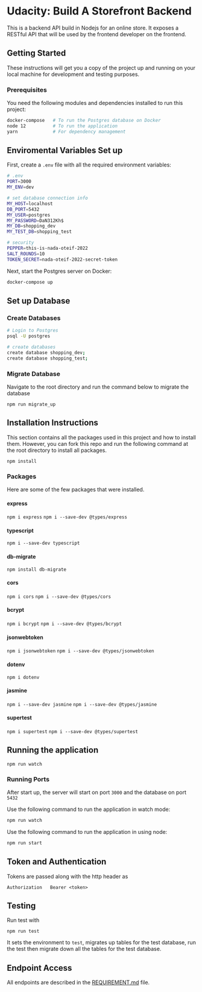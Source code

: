# Udacity: Build A Storefront Backend

This is a backend API build in Nodejs for an online store. It exposes a RESTful API that will be used by the frontend developer on the frontend. 

## Getting Started

These instructions will get you a copy of the project up and running on your local machine for development and testing
purposes.

### Prerequisites

You need the following modules and dependencies installed to run this project:

```bash
docker-compose   # To run the Postgres database on Docker
node 12          # To run the application
yarn             # For dependency management
```

## Enviromental Variables Set up

First, create a `.env` file with all the required environment variables:

```bash
# .env
PORT=3000
MY_ENV=dev

# set database connection info 
MY_HOST=localhost
DB_PORT=5432
MY_USER=postgres
MY_PASSWORD=DaN312Kh$
MY_DB=shopping_dev
MY_TEST_DB=shopping_test

# security
PEPPER=this-is-nada-oteif-2022
SALT_ROUNDS=10
TOKEN_SECRET=nada-oteif-2022-secret-token
```
Next, start the Postgres server on Docker:

```bash
docker-compose up
```

## Set up Database
### Create Databases

```bash
# Login to Postgres
psql -U postgres

# create databases 
create database shopping_dev; 
create database shopping_test; 

```
### Migrate Database
Navigate to the root directory and run the command below to migrate the database 

`npm run migrate_up`


## Installation Instructions
This section contains all the packages used in this project and how to install them. However, you can fork this repo and run the following command at the root directory to install all packages.

`npm install`

### Packages

Here are some of the few packages that were installed.

#### express
`npm i express`
`npm i --save-dev @types/express`

#### typescript
`npm i --save-dev typescript`

#### db-migrate
`npm install db-migrate`

#### cors
`npm i cors`
`npm i --save-dev @types/cors`

#### bcrypt
`npm i bcrypt`
`npm i --save-dev @types/bcrypt`

#### jsonwebtoken
`npm i jsonwebtoken`
`npm i --save-dev @types/jsonwebtoken`

#### dotenv
`npm i dotenv`

#### jasmine
`npm i --save-dev jasmine`
`npm i --save-dev @types/jasmine`
#### supertest
`npm i supertest`
`npm i --save-dev @types/supertest`

## Running the application
`npm run watch`

### Running Ports 
After start up, the server will start on port `3000` and the database on port `5432`

Use the following command to run the application in watch mode:

```bash
npm run watch
```

Use the following command to run the application in using node:

```bash
npm run start
```

## Token and Authentication
Tokens are passed along with the http header as 
```
Authorization   Bearer <token>
```

## Testing
Run test with 

`npm run test`

It sets the environment to `test`, migrates up tables for the test database, run the test then migrate down all the tables for the test database. 

## Endpoint Access
All endpoints are described in the [REQUIREMENT.md](REQUIREMENTS.md) file. 